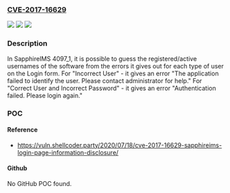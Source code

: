 ### [CVE-2017-16629](https://cve.mitre.org/cgi-bin/cvename.cgi?name=CVE-2017-16629)
![](https://img.shields.io/static/v1?label=Product&message=n%2Fa&color=blue)
![](https://img.shields.io/static/v1?label=Version&message=n%2Fa&color=blue)
![](https://img.shields.io/static/v1?label=Vulnerability&message=n%2Fa&color=brighgreen)

### Description

In SapphireIMS 4097_1, it is possible to guess the registered/active usernames of the software from the errors it gives out for each type of user on the Login form. For "Incorrect User" - it gives an error "The application failed to identify the user. Please contact administrator for help." For "Correct User and Incorrect Password" - it gives an error "Authentication failed. Please login again."

### POC

#### Reference
- https://vuln.shellcoder.party/2020/07/18/cve-2017-16629-sapphireims-login-page-information-disclosure/

#### Github
No GitHub POC found.

